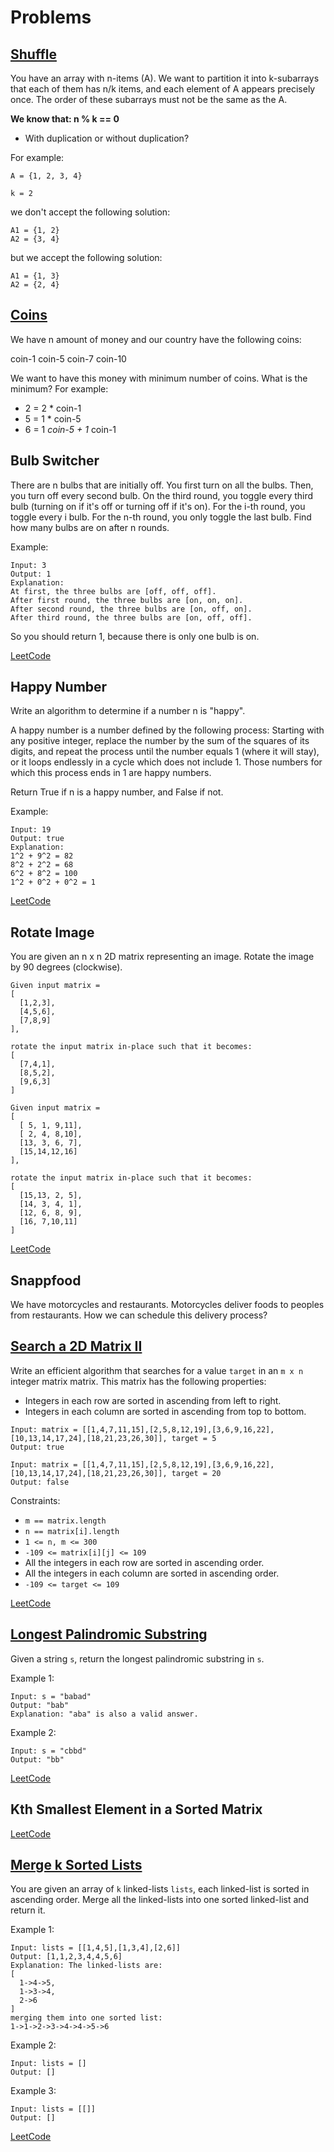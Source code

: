 # Problems

## [Shuffle](./shuffle)

You have an array with n-items (A).
We want to partition it into k-subarrays that each of them has n/k items, and each element of A appears precisely once.
The order of these subarrays must not be the same as the A.

**We know that: n % k == 0**

- With duplication or without duplication?

For example:

```
A = {1, 2, 3, 4}

k = 2
```

we don't accept the following solution:

```
A1 = {1, 2}
A2 = {3, 4}
```

but we accept the following solution:

```
A1 = {1, 3}
A2 = {2, 4}
```

## [Coins](./coins)

We have n amount of money and our country have the following coins:

coin-1 coin-5 coin-7 coin-10

We want to have this money with minimum number of coins. What is the minimum? For example:

- 2 = 2 \* coin-1
- 5 = 1 \* coin-5
- 6 = 1 _coin-5 + 1_ coin-1

## Bulb Switcher

There are n bulbs that are initially off. You first turn on all the bulbs.
Then, you turn off every second bulb. On the third round,
you toggle every third bulb (turning on if it's off or turning off if it's on). For the i-th round, you toggle every i bulb. For the n-th round, you only toggle the last bulb. Find how many bulbs are on after n rounds.

Example:

```
Input: 3
Output: 1
Explanation:
At first, the three bulbs are [off, off, off].
After first round, the three bulbs are [on, on, on].
After second round, the three bulbs are [on, off, on].
After third round, the three bulbs are [on, off, off].
```

So you should return 1, because there is only one bulb is on.

[LeetCode](https://leetcode.com/problems/bulb-switcher/)

## Happy Number

Write an algorithm to determine if a number n is "happy".

A happy number is a number defined by the following process: Starting with any positive integer, replace the number by the sum of the squares of its digits, and repeat the process until the number equals 1 (where it will stay), or it loops endlessly in a cycle which does not include 1. Those numbers for which this process ends in 1 are happy numbers.

Return True if n is a happy number, and False if not.

Example:

```
Input: 19
Output: true
Explanation:
1^2 + 9^2 = 82
8^2 + 2^2 = 68
6^2 + 8^2 = 100
1^2 + 0^2 + 0^2 = 1
```

[LeetCode](https://leetcode.com/problems/happy-number/)

## Rotate Image

You are given an n x n 2D matrix representing an image. Rotate the image by 90 degrees (clockwise).

```
Given input matrix =
[
  [1,2,3],
  [4,5,6],
  [7,8,9]
],

rotate the input matrix in-place such that it becomes:
[
  [7,4,1],
  [8,5,2],
  [9,6,3]
]
```

```
Given input matrix =
[
  [ 5, 1, 9,11],
  [ 2, 4, 8,10],
  [13, 3, 6, 7],
  [15,14,12,16]
],

rotate the input matrix in-place such that it becomes:
[
  [15,13, 2, 5],
  [14, 3, 4, 1],
  [12, 6, 8, 9],
  [16, 7,10,11]
]
```

[LeetCode](https://leetcode.com/problems/rotate-image/)

## Snappfood

We have motorcycles and restaurants. Motorcycles deliver foods to peoples from restaurants.
How we can schedule this delivery process?

## [Search a 2D Matrix II](./search-a-2d-matrix-ii)

Write an efficient algorithm that searches for a value `target` in an `m x n` integer matrix matrix.
This matrix has the following properties:

- Integers in each row are sorted in ascending from left to right.
- Integers in each column are sorted in ascending from top to bottom.

```
Input: matrix = [[1,4,7,11,15],[2,5,8,12,19],[3,6,9,16,22],[10,13,14,17,24],[18,21,23,26,30]], target = 5
Output: true
```

```
Input: matrix = [[1,4,7,11,15],[2,5,8,12,19],[3,6,9,16,22],[10,13,14,17,24],[18,21,23,26,30]], target = 20
Output: false
```

Constraints:

- `m == matrix.length`
- `n == matrix[i].length`
- `1 <= n, m <= 300`
- `-109 <= matrix[i][j] <= 109`
- All the integers in each row are sorted in ascending order.
- All the integers in each column are sorted in ascending order.
- `-109 <= target <= 109`

[LeetCode](https://leetcode.com/problems/search-a-2d-matrix-ii/)

## [Longest Palindromic Substring](./longest-palindrome)

Given a string `s`, return the longest palindromic substring in `s`.

Example 1:

```
Input: s = "babad"
Output: "bab"
Explanation: "aba" is also a valid answer.
```

Example 2:

```
Input: s = "cbbd"
Output: "bb"
```

[LeetCode](https://leetcode.com/problems/longest-palindromic-substring/)

## Kth Smallest Element in a Sorted Matrix

[LeetCode](https://leetcode.com/problems/kth-smallest-element-in-a-sorted-matrix/)

## [Merge k Sorted Lists](./merge-k-sorted-lists)

You are given an array of `k` linked-lists `lists`, each linked-list is sorted in ascending order.
Merge all the linked-lists into one sorted linked-list and return it.

Example 1:

```
Input: lists = [[1,4,5],[1,3,4],[2,6]]
Output: [1,1,2,3,4,4,5,6]
Explanation: The linked-lists are:
[
  1->4->5,
  1->3->4,
  2->6
]
merging them into one sorted list:
1->1->2->3->4->4->5->6
```

Example 2:

```
Input: lists = []
Output: []
```

Example 3:

```
Input: lists = [[]]
Output: []
```

[LeetCode](https://leetcode.com/problems/merge-k-sorted-lists/)
